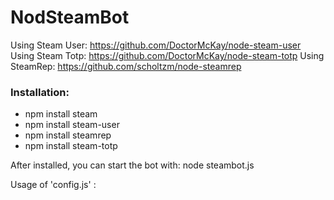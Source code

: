 # NodSteamBot

Using Steam User: https://github.com/DoctorMcKay/node-steam-user
Using Steam Totp: https://github.com/DoctorMcKay/node-steam-totp
Using SteamRep: https://github.com/scholtzm/node-steamrep



### Installation:

- npm install steam
- npm install steam-user
- npm install steamrep
- npm install steam-totp



After installed, you can start the bot with: node steambot.js


Usage of 'config.js' :

